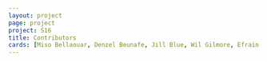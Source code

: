 ```yaml
---
layout: project
page: project
project: S16
title: Contributors
cards: [Miso Bellaouar, Denzel Beunafe, Jill Blue, Wil Gilmore, Efrain Nazario, Maria Neblett, Meagan Young]
---
```

